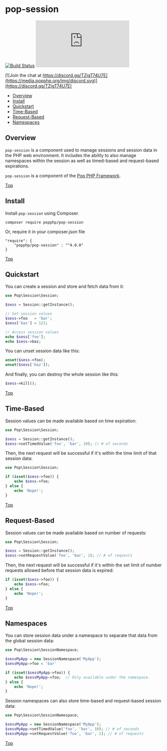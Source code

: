 pop-session
===========

[![Build Status](https://github.com/popphp/pop-session/workflows/phpunit/badge.svg)](https://github.com/popphp/pop-session/actions)
[![Coverage Status](http://cc.popphp.org/coverage.php?comp=pop-session)](http://cc.popphp.org/pop-session/)

[![Join the chat at https://discord.gg/TZjgT74U7E](https://media.popphp.org/img/discord.svg)](https://discord.gg/TZjgT74U7E)

* [Overview](#overview)
* [Install](#install)
* [Quickstart](#quickstart)
* [Time-Based](#time-based)
* [Request-Based](#request-based)
* [Namespaces](#namespaces)

Overview
--------
`pop-session` is a component used to manage sessions and session data in the PHP web environment.
It includes the ability to also manage namespaces within the session as well as timed-based and
request-based expirations.

`pop-session` is a component of the [Pop PHP Framework](https://www.popphp.org/).

[Top](#pop-session)

Install
-------

Install `pop-session` using Composer.

    composer require popphp/pop-session

Or, require it in your composer.json file

    "require": {
        "popphp/pop-session" : "^4.0.0"
    }

[Top](#pop-session)

Quickstart
----------

You can create a session and store and fetch data from it:

```php
use Pop\Session\Session;

$sess = Session::getInstance();

// Set session values
$sess->foo   = 'bar';
$sess['baz'] = 123;

// Access session values
echo $sess['foo'];
echo $sess->baz;
```

You can unset session data like this:

```php
unset($sess->foo);
unset($sess['baz']);
```

And finally, you can destroy the whole session like this:

```php
$sess->kill();
```

[Top](#pop-session)

Time-Based
----------

Session values can be made available based on time expiration:

```php
use Pop\Session\Session;

$sess = Session::getInstance();
$sess->setTimedValue('foo', 'bar', 10); // # of seconds
```

Then, the next request will be successful if it's within the time
limit of that session data: 

```php
use Pop\Session\Session;

if (isset($sess->foo)) {
    echo $sess->foo;
} else {
    echo 'Nope!';
}
```

[Top](#pop-session)

Request-Based
-------------

Session values can be made available based on number of requests:

```php
use Pop\Session\Session;

$sess = Session::getInstance();
$sess->setRequestValue('foo', 'bar', 1); // # of requests
```

Then, the next request will be successful if it's within the set limit
of number requests allowed before that session data is expired:

```php
if (isset($sess->foo)) {
    echo $sess->foo;
} else {
    echo 'Nope!';
}
```

[Top](#pop-session)

Namespaces
----------

You can store session data under a namespace to separate that data from the global
session data:

```php
use Pop\Session\SessionNamespace;

$sessMyApp = new SessionNamespace('MyApp');
$sessMyApp->foo = 'bar'

if (isset($sessMyApp->foo)) {
    echo $sessMyApp->foo;  // Only available under the namespace.
} else {
    echo 'Nope!';
}
```

Session namespaces can also store time-based and request-based session data:

```php
use Pop\Session\SessionNamespace;

$sessMyApp = new SessionNamespace('MyApp');
$sessMyApp->setTimedValue('foo', 'bar', 10); // # of seconds
$sessMyApp->setRequestValue('foo', 'bar', 1); // # of requests
```

[Top](#pop-session)
